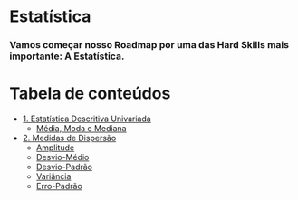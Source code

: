 # Estatística
### Vamos começar nosso Roadmap por uma das Hard Skills mais importante: A Estatística.

# Tabela de conteúdos
<!--ts-->
   * [1. Estatística Descritiva Univariada](https://github.com/Math-Muniz/Data-Roadmap/tree/main/Data-Science-Roadmap/Estatistica/1.Estatistica-Descritiva-Univariada)
       * [Média, Moda e Mediana](#https://github.com/Math-Muniz/Data-Roadmap/blob/main/Data-Science-Roadmap/Estatistica/1.Estatistica-Descritiva-Univariada/README.md)
   * [2. Medidas de Dispersão](#Medidas-de-Dispersão)
      * [Amplitude](#)
      * [Desvio-Médio](#)
      * [Desvio-Padrão](#)
      * [Variância](#)
      * [Erro-Padrão](#)
<!--te-->
